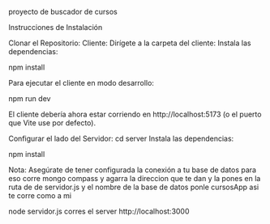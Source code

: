 proyecto de buscador de cursos

Instrucciones de Instalación

Clonar el Repositorio:
Cliente: Dirígete a la carpeta del cliente:
Instala las dependencias:

npm install

Para ejecutar el cliente en modo desarrollo:

npm run dev

El cliente debería ahora estar corriendo en http://localhost:5173 (o el puerto que Vite use por defecto).

Configurar el lado del Servidor:
cd server Instala las dependencias:

npm install

Nota: Asegúrate de tener configurada la conexión a tu base de datos para eso corre mongo compass y agarra la direccion que te dan y la pones en la ruta de de servidor.js y el nombre de la base de datos ponle cursosApp asi te corre como a mi

node servidor.js corres el server http://localhost:3000

